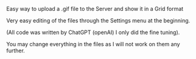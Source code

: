 Easy way to upload a .gif file to the Server and show it in a Grid format

Very easy editing of the files through the Settings menu at the beginning.

(All code was written by ChatGPT (openAI) I only did the fine tuning).

You may change everything in the files as I will not work on them any further.
